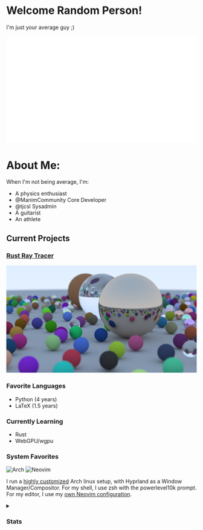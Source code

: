 # Welcome Random Person!
I'm just your average guy ;)

<img src='./logo.gif' width='600' >

# About Me:
When I'm not being average, I'm:
- A physics enthusiast
- @ManimCommunity Core Developer
- @tjcsl Sysadmin
- A guitarist
- An athlete

## Current Projects
### [Rust Ray Tracer](https://github.com/JasonGrace2282/raytracing)
<img src="https://raw.githubusercontent.com/JasonGrace2282/raytracing/rust-1/image.png" width=700>

### Favorite Languages
* Python (4 years)
* LaTeX (1.5 years)

### Currently Learning
* Rust
* WebGPU/wgpu

### System Favorites
![Arch](https://img.shields.io/badge/Arch%20Linux-1793D1?logo=arch-linux&logoColor=fff&style=for-the-badge) ![Neovim](https://img.shields.io/badge/NeoVim-%2357A143.svg?&style=for-the-badge&logo=neovim&logoColor=white)

I run a [highly customized](https://github.com/JasonGrace2282/dotfiles) Arch linux setup, with Hyprland as a Window Manager/Compositor.
For my shell, I use zsh with the powerlevel10k prompt.
For my editor, I use my [own Neovim configuration](https://github.com/JasonGrace2282/nvim).

<details>
<summary><h3>Stats</h3></summary>
<a href="https://wakatime.com"><img width="700" src="https://wakatime.com/share/@JasonGrace2282/1620f0ab-45c7-45b3-88a9-44e3615ca008.png" /></a>

## 💻 Tech Stack:
![Python](https://img.shields.io/badge/python-3670A0?style=for-the-badge&logo=python&logoColor=ffdd54) ![LaTeX](https://img.shields.io/badge/latex-%23008080.svg?style=for-the-badge&logo=latex&logoColor=white) ![Lua](https://img.shields.io/badge/lua-%232C2D72.svg?style=for-the-badge&logo=lua&logoColor=white) ![Django](https://img.shields.io/badge/django-%23092E20.svg?style=for-the-badge&logo=django&logoColor=white)

## 📊 GitHub Stats:
<p align="left">
  <img src="https://github-readme-stats.vercel.app/api?username=JasonGrace2282&theme=vue-dark&show_icons=true&hide_border=true&count_private=true"><br>
  <img src="https://github-readme-streak-stats.herokuapp.com/?user=JasonGrace2282&theme=dark&hide_border=false"><br>
  <img src="https://github-readme-stats.vercel.app/api/top-langs/?username=JasonGrace2282&theme=dark&hide_border=false&include_all_commits=false&count_private=false&layout=compact">
</p>

---
[![](https://visitcount.itsvg.in/api?id=JasonGrace2282&icon=0&color=0)](https://visitcount.itsvg.in)

